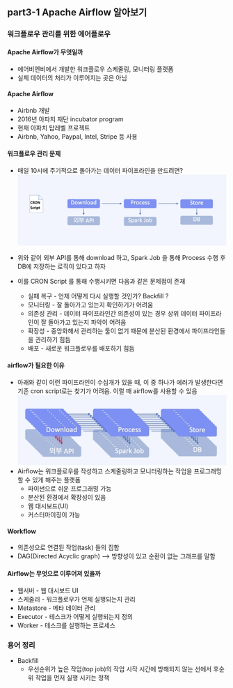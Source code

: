 ## part3-1 Apache Airflow 알아보기
### 워크플로우 관리를 위한 에어플로우
#### Apache Airflow가 무엇일까
- 에어비엔비에서 개발한 워크플로우 스케줄링, 모니터링 플랫폼
- 실제 데이터의 처리가 이루어지는 곳은 아님

#### Apache Airflow
- Airbnb 개발
- 2016년 아파치 재단 incubator program
- 현재 아파치 탑레벨 프로젝트
- Airbnb, Yahoo, Paypal, Intel, Stripe 등 사용

#### 워크플로우 관리 문제
- 매일 10시에 주기적으로 돌아가는 데이터 파이프라인을 만드려면? 
![img](https://github.com/koni114/TIL/blob/master/Data-Engineering/fastcampus/img/DE_14.png)

- 위와 같이 외부 API를 통해 download 하고, Spark Job 을 통해 Process 수행 후 DB에 저장하는 로직이 있다고 하자
- 이를 CRON Script 를 통해 수행시키면 다음과 같은 문제점이 존재
  - 실패 복구 - 언제 어떻게 다시 실행할 것인가? Backfill ? 
  - 모니터링 - 잘 돌아가고 있는지 확인하기가 어려움
  - 의존성 관리 - 데이터 파이프라인간 의존성이 있는 경우 상위 데이터 파이프라인이 잘 돌아가고 있는지 파악이 어려움
  - 확장성 - 중앙화해서 관리하는 툴이 없기 때문에 분산된 환경에서 파이프라인들을 관리하기 힘듬
  - 배포 - 새로운 워크플로우를 배포하기 힘듬

#### airflow가 필요한 이유
- 아래와 같이 이런 파이프라인이 수십개가 있을 때, 이 중 하나가 에러가 발생한다면 기존 cron script로는 찾기가 어려움. 이럴 때 airflow를 사용할 수 있음 
![img](https://github.com/koni114/TIL/blob/master/Data-Engineering/fastcampus/img/DE_15.png)
- Airflow는 워크플로우를 작성하고 스케줄링하고 모니터링하는 작업을 프로그래밍 할 수 있게 해주는 플랫폼
  - 파이썬으로 쉬운 프로그래밍 가능
  - 분산된 환경에서 확장성이 있음
  - 웹 대시보드(UI)
  - 커스터마이징이 가능 

#### Workflow
- 의존성으로 연결된 작업(task) 들의 집합
- DAG(Directed Acyclic graph) --> 방향성이 있고 순환이 없는 그래프를 말함

#### Airflow는 무엇으로 이루어져 있을까
- 웹서버 - 웹 대시보드 UI
- 스케줄러 - 워크플로우가 언제 실행되는지 관리
- Metastore - 메타 데이터 관리
- Executor - 테스크가 어떻게 실행되는지 정의
- Worker - 테스크를 실행하는 프로세스



### 용어 정리
- Backfill
  - 우선순위가 높은 작업(top job)의 작업 시작 시간에 방해되지 않는 선에서 후순위 작업을 먼저 실행 시키는 정책 